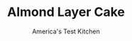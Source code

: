 ---
layout: ../../layouts/MarkdownPostLayout.astro
title: Almond Layer Cake
author: America's Test Kitchen
pubDate: 2023-03-15
description: "We added an almondy spin on a traditional pound cake."
image_url: https://res.cloudinary.com/hksqkdlah/image/upload/ar_1:1,c_fill,dpr_2.0,f_auto,fl_lossy.progressive.strip_profile,g_faces:auto,q_auto:low,w_344/43005-sfs-gac-italian-rainbow-cake-layers-3
tags: ["Desserts or Baked Goods","Cakes"]
calories: 6884
protein: 5
carbohydrates: 77
fats: 
fiber: 
ingredients: ["2 1/4 cups (9 ounces), cake flour","1 1/2 teaspoons, baking powder","3/4 teaspoon, salt","1 3/4 cups plus 2 tablespoons (13 ounces), sugar","6 , large eggs, room temperature","5 tablespoons, slivered almond","2 1/4 teaspoons, vanilla extract","1 1/2 teaspoons, almond extract","24 tablespoons (3 sticks) unsalted butter, unsalted butter, melted and hot"]
serves: 12
time: "1¼ hours, plus 2 hours cooling"
instructions: ["Adjust oven rack to middle position and heat oven to 350 degrees. Grease two 9-inch or three 8-inch round cake pans, line with parchment paper, grease parchment, and flour pans. Whisk flour, baking powder, and salt together in small bowl.","Process sugar, eggs, almonds, vanilla, and almond extract in food processor until combined, about 10 seconds. With processor running, add melted butter in steady stream until incorporated. Transfer sugar mixture to large bowl.","Sift flour mixture over sugar mixture in 3 additions, whisking to combine after each addition until few streaks of flour remain. Continue to gently whisk batter until almost no lumps remain.","Divide cake batter evenly among prepared pans (about 1¾ cups batter per pan). Bake until toothpick inserted in centers comes out clean, 24 to 28 minutes, rotating pans halfway through baking. Let cakes cool in pans on wire rack for 10 minutes. Run paring knife around edges of pans to loosen. Remove cakes from pans, discarding parchment, and let cool completely on rack, about 2 hours."]
nutrition: ["94 mg Potassium","149 mg Phosphorus","76 mg Calcium","2 mg Iron","17 mg Magnesium","230 mg Sodium","27 g Fat","1 mg Niacin (B3)","8 g Monounsaturated","1 g Polyunsaturated","154 mg Cholesterol","15 g Saturated","29 µg Folic acid","24 µg Folate (food)","60 g Sugars","2 µg Vitamin K","27 g Water","77 g Carbs","74 µg Folate equivalent (total)","5 g Protein","1 mg Vitamin E","234 µg Vitamin A","573 kcal Energy","59 g Sugars, added","6884 calories"]
notes: "We developed this recipe using Softasilk Cake Flour."
---